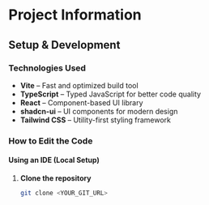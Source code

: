 # Project Information

## Setup & Development

### Technologies Used
- **Vite** – Fast and optimized build tool  
- **TypeScript** – Typed JavaScript for better code quality  
- **React** – Component-based UI library  
- **shadcn-ui** – UI components for modern design  
- **Tailwind CSS** – Utility-first styling framework  

### How to Edit the Code

#### Using an IDE (Local Setup)
1. **Clone the repository**  
   ```sh
   git clone <YOUR_GIT_URL>
